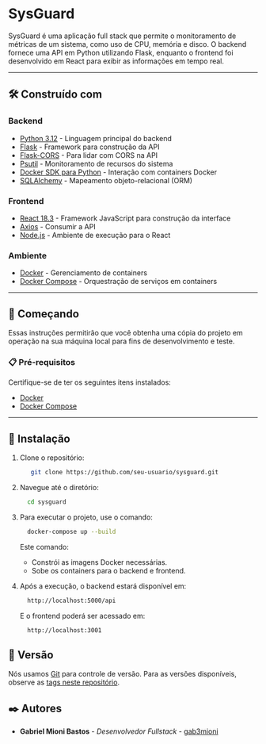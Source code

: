 # **SysGuard**

SysGuard é uma aplicação full stack que permite o monitoramento de métricas de um sistema, como uso de CPU, memória e disco. O backend fornece uma API em Python utilizando Flask, enquanto o frontend foi desenvolvido em React para exibir as informações em tempo real.

---

## **🛠️ Construído com**

### **Backend**
- [Python 3.12](https://www.python.org/) - Linguagem principal do backend
- [Flask](https://flask.palletsprojects.com/) - Framework para construção da API
- [Flask-CORS](https://flask-cors.readthedocs.io/) - Para lidar com CORS na API
- [Psutil](https://psutil.readthedocs.io/) - Monitoramento de recursos do sistema
- [Docker SDK para Python](https://docker-py.readthedocs.io/) - Interação com containers Docker
- [SQLAlchemy](https://www.sqlalchemy.org/) - Mapeamento objeto-relacional (ORM)

### **Frontend**
- [React 18.3](https://react.dev/) - Framework JavaScript para construção da interface
- [Axios](https://axios-http.com/) - Consumir a API
- [Node.js](https://nodejs.org/) - Ambiente de execução para o React

### **Ambiente**
- [Docker](https://www.docker.com/) - Gerenciamento de containers
- [Docker Compose](https://docs.docker.com/compose/) - Orquestração de serviços em containers

---

## **🚀 Começando**

Essas instruções permitirão que você obtenha uma cópia do projeto em operação na sua máquina local para fins de desenvolvimento e teste.

### **📋 Pré-requisitos**

Certifique-se de ter os seguintes itens instalados:

- [Docker](https://www.docker.com/)
- [Docker Compose](https://docs.docker.com/compose/)

---

## **🔧 Instalação**

1. Clone o repositório:
   ```bash
      git clone https://github.com/seu-usuario/sysguard.git
   ```

2. Navegue até o diretório:
    ```bash
      cd sysguard
    ```
   
3. Para executar o projeto, use o comando:
    ```bash
      docker-compose up --build
    ```
   
    Este comando:
    - Constrói as imagens Docker necessárias.
    - Sobe os containers para o backend e frontend.
   

4. Após a execução, o backend estará disponível em:
    ```bash
      http://localhost:5000/api
    ```
   E o frontend poderá ser acessado em:
    ```bash
      http://localhost:3001
    ```
   
## 📌 Versão

Nós usamos [Git](https://git-scm.com/) para controle de versão. Para as versões disponíveis, observe as [tags neste repositório](https://github.com/gab3mioni/SysGuard/tags).

## ✒️ Autores

* **Gabriel Mioni Bastos** - *Desenvolvedor Fullstack* - [gab3mioni](https://github.com/gab3mioni)